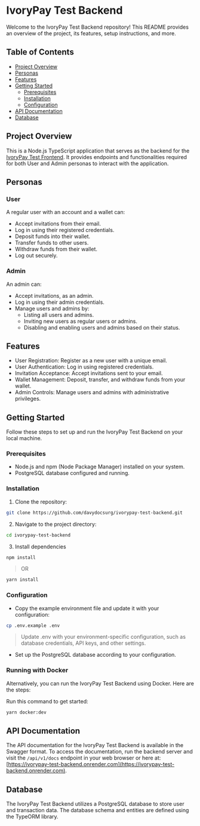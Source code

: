 # IvoryPay Test Backend

Welcome to the IvoryPay Test Backend repository! This README provides an overview of the project, its features, setup instructions, and more.

## Table of Contents

-   [Project Overview](#project-overview)
-   [Personas](#personas)
-   [Features](#features)
-   [Getting Started](#getting-started)
    -   [Prerequisites](#prerequisites)
    -   [Installation](#installation)
    -   [Configuration](#configuration)
-   [API Documentation](#api-documentation)
-   [Database](#database)

## Project Overview

This is a Node.js TypeScript application that serves as the backend for the [IvoryPay Test Frontend](https://github.com/davydocsurg/ivorypay-test-frontend). It provides endpoints and functionalities required for both User and Admin personas to interact with the application.

## Personas

### User

A regular user with an account and a wallet can:

-   Accept invitations from their email.
-   Log in using their registered credentials.
-   Deposit funds into their wallet.
-   Transfer funds to other users.
-   Withdraw funds from their wallet.
-   Log out securely.

### Admin

An admin can:

-   Accept invitations, as an admin.
-   Log in using their admin credentials.
-   Manage users and admins by:
    -   Listing all users and admins.
    -   Inviting new users as regular users or admins.
    -   Disabling and enabling users and admins based on their status.

## Features

-   User Registration: Register as a new user with a unique email.
-   User Authentication: Log in using registered credentials.
-   Invitation Acceptance: Accept invitations sent to your email.
-   Wallet Management: Deposit, transfer, and withdraw funds from your wallet.
-   Admin Controls: Manage users and admins with administrative privileges.

## Getting Started

Follow these steps to set up and run the IvoryPay Test Backend on your local machine.

### Prerequisites

-   Node.js and npm (Node Package Manager) installed on your system.
-   PostgreSQL database configured and running.

### Installation

1. Clone the repository:

```bash
git clone https://github.com/davydocsurg/ivorypay-test-backend.git
```

2. Navigate to the project directory:

```bash
cd ivorypay-test-backend
```

3. Install dependencies

```bash
npm install
```

> OR

```bash
yarn install
```

### Configuration

-   Copy the example environment file and update it with your configuration:

```bash
cp .env.example .env
```

> Update .env with your environment-specific configuration, such as database credentials, API keys, and other settings.

-   Set up the PostgreSQL database according to your configuration.

### Running with Docker

Alternatively, you can run the IvoryPay Test Backend using Docker. Here are the steps:

Run this command to get started:

```bash
yarn docker:dev
```

## API Documentation

The API documentation for the IvoryPay Test Backend is available in the Swagger format. To access the documentation, run the backend server and visit the `/api/v1/docs` endpoint in your web browser or here at: [https://ivorypay-test-backend.onrender.com](https://ivorypay-test-backend.onrender.com).

## Database

The IvoryPay Test Backend utilizes a PostgreSQL database to store user and transaction data. The database schema and entities are defined using the TypeORM library.
